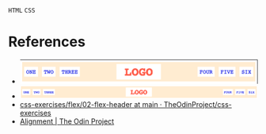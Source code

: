 `HTML` `CSS`
# References
* ![narrow](./desired-outcome-narrow.png)
* ![wide](./desired-outcome-wide.png)
* [css-exercises/flex/02-flex-header at main · TheOdinProject/css-exercises](https://github.com/TheOdinProject/css-exercises/tree/main/flex/02-flex-header)
* [Alignment | The Odin Project](https://www.theodinproject.com/lessons/foundations-alignment)
